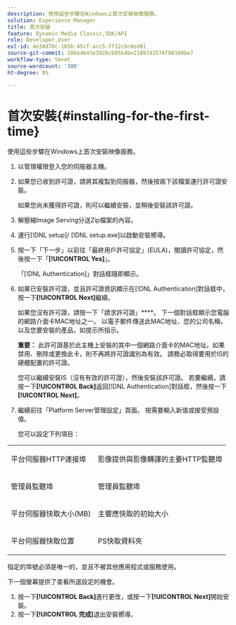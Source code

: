 ```yaml
---
description: 使用這些步驟在Windows上首次安裝映像服務。
solution: Experience Manager
title: 首次安裝
feature: Dynamic Media Classic,SDK/API
role: Developer,User
exl-id: 4e34d78c-1b5b-45cf-acc5-ff12cbc6ed01
source-git-commit: 206e4643e3926cb85b4be2189743578f88180be7
workflow-type: tm+mt
source-wordcount: '380'
ht-degree: 0%

---
```


# 首次安裝{#installing-for-the-first-time}

使用這些步驟在Windows上首次安裝映像服務。

1. 以管理權限登入您的伺服器主機。
1. 如果您已收到許可證，請將其複製到伺服器，然後按兩下該檔案運行許可證安裝。

   如果您尚未獲得許可證，則可以繼續安裝，並稍後安裝該許可證。
1. 解壓縮Image Serving分送Zip檔案的內容。
1. 運行[!DNL setup]/ [!DNL setup.exe]以啟動安裝嚮導。
1. 按一下「下一步」以前往「最終用戶許可協定」(EULA)，閱讀許可協定，然後按一下「**[!UICONTROL Yes]**」。

   「[!DNL Authentication]」對話框隨即顯示。
1. 如果已安裝許可證，並且許可證資訊顯示在[!DNL Authentication]對話框中，按一下&#x200B;**[!UICONTROL Next]**&#x200B;繼續。

   如果您沒有許可證，請按一下「請求許可證」****。 下一個對話框顯示您電腦的網路介面卡MAC地址之一。 以電子郵件傳送此MAC地址、您的公司名稱，以及您要安裝的產品，如提示所指示。

   **重要：** 此許可證基於此主機上安裝的其中一個網路介面卡的MAC地址。如果禁用、刪除或更換此卡，則不再將許可證識別為有效。 請務必取得要用於IS的硬體配置的許可證。

   您可以繼續安裝IS（沒有有效的許可證），然後安裝該許可證。 若要繼續，請按一下&#x200B;**[!UICONTROL Back]**&#x200B;返回[!DNL Authentication]對話框，然後按一下&#x200B;**[!UICONTROL Next]**。
1. 繼續前往「Platform Server管理設定」頁面。 視需要輸入新值或接受預設值。

   您可以設定下列項目：

<table id="table_AA5D7674BBBE4AD4B373066AEF413FFD"> 
 <tbody> 
  <tr> 
   <td> <p> 平台伺服器HTTP連接埠 </p> </td> 
   <td> <p>影像提供與影像轉譯的主要HTTP監聽埠 </p> </td> 
  </tr> 
  <tr> 
   <td> <p> 管理員監聽埠 </p> </td> 
   <td> <p>管理員監聽埠 </p> </td> 
  </tr> 
  <tr> 
   <td> <p> 平台伺服器快取大小(MB) </p> </td> 
   <td> <p>主響應快取的初始大小 </p> </td> 
  </tr> 
  <tr> 
   <td> <p> 平台伺服器快取位置 </p> </td> 
   <td> <p>PS快取資料夾 </p> </td> 
  </tr> 
 </tbody> 
</table>

指定的埠號必須是唯一的，並且不被其他應用程式或服務使用。

下一個螢幕提供了查看所選設定的機會。
1. 按一下&#x200B;**[!UICONTROL Back]**&#x200B;進行更改，或按一下&#x200B;**[!UICONTROL Next]**&#x200B;開始安裝。
1. 按一下&#x200B;**[!UICONTROL 完成]**&#x200B;退出安裝嚮導。

